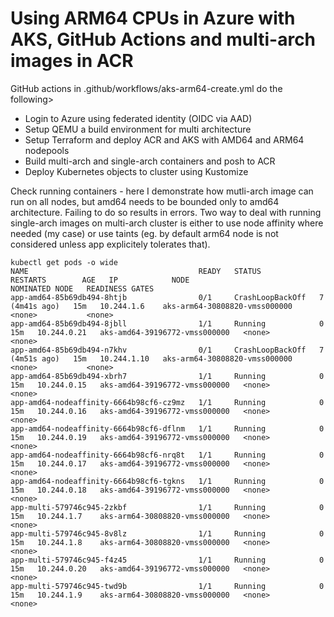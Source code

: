 # Using ARM64 CPUs in Azure with AKS, GitHub Actions and multi-arch images in ACR
GitHub actions in .github/workflows/aks-arm64-create.yml do the following>
- Login to Azure using federated identity (OIDC via AAD)
- Setup QEMU a build environment for multi architecture
- Setup Terraform and deploy ACR and AKS with AMD64 and ARM64 nodepools
- Build multi-arch and single-arch containers and posh to ACR
- Deploy Kubernetes objects to cluster using Kustomize

Check running containers - here I demonstrate how mutli-arch image can run on all nodes, but amd64 needs to be bounded only to amd64 architecture. Failing to do so results in errors. Two way to deal with running single-arch images on multi-arch cluster is either to use node affinity where needed (my case) or use taints (eg. by default arm64 node is not considered unless app explicitely tolerates that).

```
kubectl get pods -o wide
NAME                                      READY   STATUS             RESTARTS        AGE   IP            NODE                            NOMINATED NODE   READINESS GATES
app-amd64-85b69db494-8htjb                0/1     CrashLoopBackOff   7 (4m41s ago)   15m   10.244.1.6    aks-arm64-30808820-vmss000000   <none>           <none>
app-amd64-85b69db494-8jbll                1/1     Running            0               15m   10.244.0.21   aks-amd64-39196772-vmss000000   <none>           <none>
app-amd64-85b69db494-n7khv                0/1     CrashLoopBackOff   7 (4m51s ago)   15m   10.244.1.10   aks-arm64-30808820-vmss000000   <none>           <none>
app-amd64-85b69db494-xbrh7                1/1     Running            0               15m   10.244.0.15   aks-amd64-39196772-vmss000000   <none>           <none>
app-amd64-nodeaffinity-6664b98cf6-cz9mz   1/1     Running            0               15m   10.244.0.16   aks-amd64-39196772-vmss000000   <none>           <none>
app-amd64-nodeaffinity-6664b98cf6-dflnm   1/1     Running            0               15m   10.244.0.19   aks-amd64-39196772-vmss000000   <none>           <none>
app-amd64-nodeaffinity-6664b98cf6-nrq8t   1/1     Running            0               15m   10.244.0.17   aks-amd64-39196772-vmss000000   <none>           <none>
app-amd64-nodeaffinity-6664b98cf6-tgkns   1/1     Running            0               15m   10.244.0.18   aks-amd64-39196772-vmss000000   <none>           <none>
app-multi-579746c945-2zkbf                1/1     Running            0               15m   10.244.1.7    aks-arm64-30808820-vmss000000   <none>           <none>
app-multi-579746c945-8v8lz                1/1     Running            0               15m   10.244.1.8    aks-arm64-30808820-vmss000000   <none>           <none>
app-multi-579746c945-f4z45                1/1     Running            0               15m   10.244.0.20   aks-amd64-39196772-vmss000000   <none>           <none>
app-multi-579746c945-twd9b                1/1     Running            0               15m   10.244.1.9    aks-arm64-30808820-vmss000000   <none>           <none>
```



